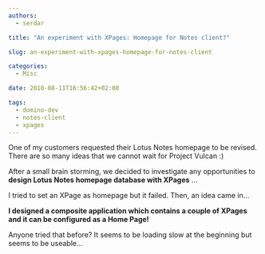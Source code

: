 ```yaml
---
authors:
  - serdar

title: "An experiment with XPages: Homepage for Notes client?"

slug: an-experiment-with-xpages-homepage-for-notes-client

categories:
  - Misc

date: 2010-08-11T16:56:42+02:00

tags:
  - domino-dev
  - notes-client
  - xpages
---
```


One of my customers requested their Lotus Notes homepage to be revised. There are so many ideas that we cannot wait for Project Vulcan :)
<!-- more -->
After a small brain storming, we decided to investigate any opportunities to **design Lotus Notes homepage database with XPages** ...

I tried to set an XPage as homepage but it failed. Then, an idea came in...

**I designed a composite application which contains a couple of XPages and it can be configured as a Home Page!**

Anyone tried that before? It seems to be loading slow at the beginning but seems to be useable...
